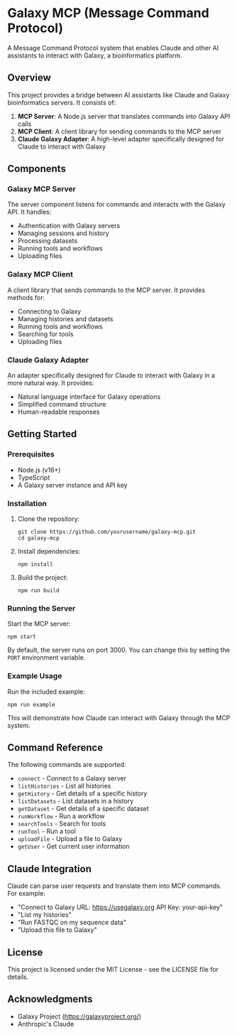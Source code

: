 # Galaxy MCP (Message Command Protocol)

A Message Command Protocol system that enables Claude and other AI assistants to interact with Galaxy, a bioinformatics platform.

## Overview

This project provides a bridge between AI assistants like Claude and Galaxy bioinformatics servers. It consists of:

1. **MCP Server**: A Node.js server that translates commands into Galaxy API calls
2. **MCP Client**: A client library for sending commands to the MCP server
3. **Claude Galaxy Adapter**: A high-level adapter specifically designed for Claude to interact with Galaxy

## Components

### Galaxy MCP Server

The server component listens for commands and interacts with the Galaxy API. It handles:

- Authentication with Galaxy servers
- Managing sessions and history
- Processing datasets
- Running tools and workflows
- Uploading files

### Galaxy MCP Client

A client library that sends commands to the MCP server. It provides methods for:

- Connecting to Galaxy
- Managing histories and datasets
- Running tools and workflows
- Searching for tools
- Uploading files

### Claude Galaxy Adapter

An adapter specifically designed for Claude to interact with Galaxy in a more natural way. It provides:

- Natural language interface for Galaxy operations
- Simplified command structure
- Human-readable responses

## Getting Started

### Prerequisites

- Node.js (v16+)
- TypeScript
- A Galaxy server instance and API key

### Installation

1. Clone the repository:
   ```
   git clone https://github.com/yourusername/galaxy-mcp.git
   cd galaxy-mcp
   ```

2. Install dependencies:
   ```
   npm install
   ```

3. Build the project:
   ```
   npm run build
   ```

### Running the Server

Start the MCP server:

```
npm start
```

By default, the server runs on port 3000. You can change this by setting the `PORT` environment variable.

### Example Usage

Run the included example:

```
npm run example
```

This will demonstrate how Claude can interact with Galaxy through the MCP system.

## Command Reference

The following commands are supported:

- `connect` - Connect to a Galaxy server
- `listHistories` - List all histories
- `getHistory` - Get details of a specific history
- `listDatasets` - List datasets in a history
- `getDataset` - Get details of a specific dataset
- `runWorkflow` - Run a workflow
- `searchTools` - Search for tools
- `runTool` - Run a tool
- `uploadFile` - Upload a file to Galaxy
- `getUser` - Get current user information

## Claude Integration

Claude can parse user requests and translate them into MCP commands. For example:

- "Connect to Galaxy URL: https://usegalaxy.org API Key: your-api-key"
- "List my histories"
- "Run FASTQC on my sequence data"
- "Upload this file to Galaxy"

## License

This project is licensed under the MIT License - see the LICENSE file for details.

## Acknowledgments

- Galaxy Project (https://galaxyproject.org/)
- Anthropic's Claude